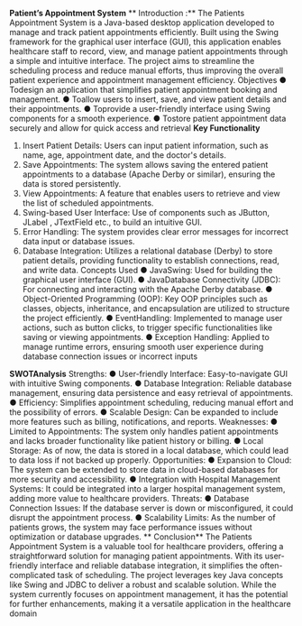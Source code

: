 **Patient’s Appointment System**
** Introduction :**
 The Patients Appointment System is a Java-based desktop application developed to manage and
 track patient appointments efficiently. Built using the Swing framework for the graphical user
 interface (GUI), this application enables healthcare staff to record, view, and manage patient
 appointments through a simple and intuitive interface. The project aims to streamline the
 scheduling process and reduce manual efforts, thus improving the overall patient experience and
 appointment management efficiency.
 Objectives
 ● Todesign an application that simplifies patient appointment booking and management.
 ● Toallow users to insert, save, and view patient details and their appointments.
 ● Toprovide a user-friendly interface using Swing components for a smooth experience.
 ● Tostore patient appointment data securely and allow for quick access and retrieval
 **Key Functionality**
 1. Insert Patient Details: Users can input patient information, such as name, age,
 appointment date, and the doctor's details.
 2. Save Appointments: The system allows saving the entered patient appointments to a
 database (Apache Derby or similar), ensuring the data is stored persistently.
 3. View Appointments: A feature that enables users to retrieve and view the list of
 scheduled appointments.
 4. Swing-based User Interface: Use of components such as JButton, JLabel , JTextField
 etc., to build an intuitive GUI.
 5. Error Handling: The system provides clear error messages for incorrect data input or
 database issues.
 6. Database Integration: Utilizes a relational database (Derby) to store patient details,
 providing functionality to establish connections, read, and write data.
 Concepts Used
 ● JavaSwing: Used for building the graphical user interface (GUI).
 ● JavaDatabase Connectivity (JDBC): For connecting and interacting with the Apache
 Derby database.
 ● Object-Oriented Programming (OOP): Key OOP principles such as classes, objects,
 inheritance, and encapsulation are utilized to structure the project efficiently.
 ● EventHandling: Implemented to manage user actions, such as button clicks, to trigger
 specific functionalities like saving or viewing appointments.
● Exception Handling: Applied to manage runtime errors, ensuring smooth user
 experience during database connection issues or incorrect inputs

**SWOTAnalysis**
 Strengths:
 ● User-friendly Interface: Easy-to-navigate GUI with intuitive Swing components.
 ● Database Integration: Reliable database management, ensuring data persistence and easy
 retrieval of appointments.
 ● Efficiency: Simplifies appointment scheduling, reducing manual effort and the possibility
 of errors.
 ● Scalable Design: Can be expanded to include more features such as billing, notifications,
 and reports.
 Weaknesses:
 ● Limited to Appointments: The system only handles patient appointments and lacks
 broader functionality like patient history or billing.
 ● Local Storage: As of now, the data is stored in a local database, which could lead to data
 loss if not backed up properly.
 Opportunities:
 ● Expansion to Cloud: The system can be extended to store data in cloud-based databases
 for more security and accessibility.
 ● Integration with Hospital Management Systems: It could be integrated into a larger
 hospital management system, adding more value to healthcare providers.
 Threats:
 ● Database Connection Issues: If the database server is down or misconfigured, it could
 disrupt the appointment process.
 ● Scalability Limits: As the number of patients grows, the system may face performance
 issues without optimization or database upgrades.
** Conclusion**
 The Patients Appointment System is a valuable tool for healthcare providers, offering a
 straightforward solution for managing patient appointments. With its user-friendly interface and
 reliable database integration, it simplifies the often-complicated task of scheduling. The project
 leverages key Java concepts like Swing and JDBC to deliver a robust and scalable solution.
 While the system currently focuses on appointment management, it has the potential for further
 enhancements, making it a versatile application in the healthcare domain
